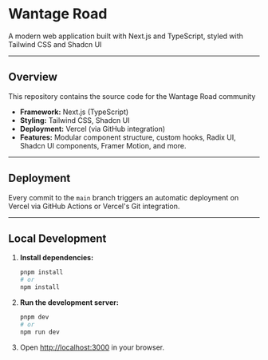 # Wantage Road

A modern web application built with Next.js and TypeScript, styled with Tailwind CSS and Shadcn UI

---

## Overview

This repository contains the source code for the Wantage Road community 

- **Framework:** Next.js (TypeScript)
- **Styling:** Tailwind CSS, Shadcn UI
- **Deployment:** Vercel (via GitHub integration)
- **Features:** Modular component structure, custom hooks, Radix UI, Shadcn UI components, Framer Motion, and more.

---

## Deployment

Every commit to the `main` branch triggers an automatic deployment on Vercel via GitHub Actions or Vercel's Git integration.

---

## Local Development

1. **Install dependencies:**
   ```bash
   pnpm install
   # or
   npm install
   ```
2. **Run the development server:**
   ```bash
   pnpm dev
   # or
   npm run dev
   ```
3. Open [http://localhost:3000](http://localhost:3000) in your browser.



